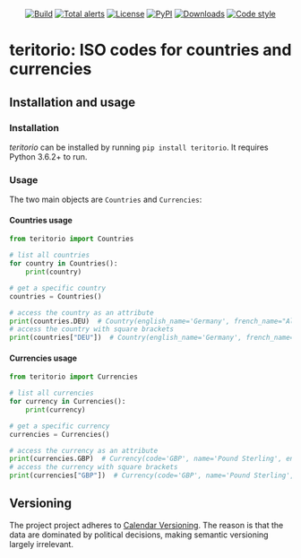 <p align="center">
<a href="https://github.com/spapanik/teritorio/actions/workflows/build.yml"><img alt="Build" src="https://github.com/spapanik/teritorio/actions/workflows/build.yml/badge.svg"></a>
<a href="https://lgtm.com/projects/g/spapanik/teritorio/alerts/"><img alt="Total alerts" src="https://img.shields.io/lgtm/alerts/g/spapanik/teritorio.svg"/></a>
<a href="https://github.com/spapanik/teritorio/blob/master/LICENSE.txt"><img alt="License" src="https://img.shields.io/github/license/spapanik/teritorio"></a>
<a href="https://pypi.org/project/teritorio"><img alt="PyPI" src="https://img.shields.io/pypi/v/teritorio"></a>
<a href="https://pepy.tech/project/teritorio"><img alt="Downloads" src="https://pepy.tech/badge/teritorio"></a>
<a href="https://github.com/psf/black"><img alt="Code style" src="https://img.shields.io/badge/code%20style-black-000000.svg"></a>
</p>

# teritorio: ISO codes for countries and currencies

## Installation and usage

### Installation

_teritorio_ can be installed by running `pip install teritorio`. It requires Python 3.6.2+ to run.

### Usage

The two main objects are `Countries` and `Currencies`:

#### Countries usage

```python
from teritorio import Countries

# list all countries
for country in Countries():
    print(country)

# get a specific country
countries = Countries()

# access the country as an attribute
print(countries.DEU)  # Country(english_name='Germany', french_name="Allemagne (l')", alpha_2_code='DE', alpha_3_code='DEU', numeric_code=276)
# access the country with square brackets
print(countries["DEU"])  # Country(english_name='Germany', french_name="Allemagne (l')", alpha_2_code='DE', alpha_3_code='DEU', numeric_code=276)
```

#### Currencies usage

```python
from teritorio import Currencies

# list all currencies
for currency in Currencies():
    print(currency)

# get a specific currency
currencies = Currencies()

# access the currency as an attribute
print(currencies.GBP)  # Currency(code='GBP', name='Pound Sterling', entities=['GUERNSEY', 'ISLE OF MAN', 'JERSEY', 'UNITED KINGDOM OF GREAT BRITAIN AND NORTHERN IRELAND (THE)'], numeric_code=826, minor_units=2)
# access the currency with square brackets
print(currencies["GBP"])  # Currency(code='GBP', name='Pound Sterling', entities=['GUERNSEY', 'ISLE OF MAN', 'JERSEY', 'UNITED KINGDOM OF GREAT BRITAIN AND NORTHERN IRELAND (THE)'], numeric_code=826, minor_units=2)
```

## Versioning

The project project adheres to [Calendar Versioning][calver]. The reason is that the data are dominated by political decisions, making semantic versioning largely irrelevant.



[calver]: https://calver.org
